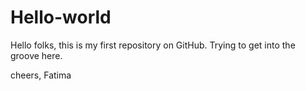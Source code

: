 # Hello-world
Hello folks, this is my first repository on GitHub.
Trying to get into the groove here.

cheers,
Fatima

